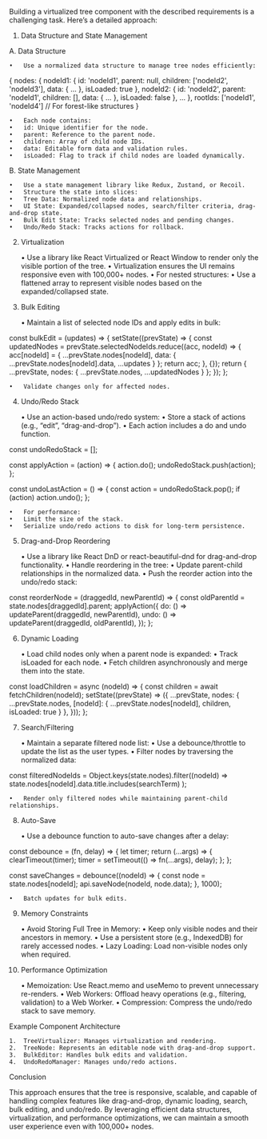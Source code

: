 Building a virtualized tree component with the described requirements is a challenging task. Here’s a detailed approach:

1. Data Structure and State Management

A. Data Structure

	•	Use a normalized data structure to manage tree nodes efficiently:

{
  nodes: {
    nodeId1: { id: 'nodeId1', parent: null, children: ['nodeId2', 'nodeId3'], data: { ... }, isLoaded: true },
    nodeId2: { id: 'nodeId2', parent: 'nodeId1', children: [], data: { ... }, isLoaded: false },
    ...
  },
  rootIds: ['nodeId1', 'nodeId4'] // For forest-like structures
}


	•	Each node contains:
	•	id: Unique identifier for the node.
	•	parent: Reference to the parent node.
	•	children: Array of child node IDs.
	•	data: Editable form data and validation rules.
	•	isLoaded: Flag to track if child nodes are loaded dynamically.

B. State Management

	•	Use a state management library like Redux, Zustand, or Recoil.
	•	Structure the state into slices:
	•	Tree Data: Normalized node data and relationships.
	•	UI State: Expanded/collapsed nodes, search/filter criteria, drag-and-drop state.
	•	Bulk Edit State: Tracks selected nodes and pending changes.
	•	Undo/Redo Stack: Tracks actions for rollback.

2. Virtualization

	•	Use a library like React Virtualized or React Window to render only the visible portion of the tree.
	•	Virtualization ensures the UI remains responsive even with 100,000+ nodes.
	•	For nested structures:
	•	Use a flattened array to represent visible nodes based on the expanded/collapsed state.

3. Bulk Editing

	•	Maintain a list of selected node IDs and apply edits in bulk:

const bulkEdit = (updates) => {
  setState((prevState) => {
    const updatedNodes = prevState.selectedNodeIds.reduce((acc, nodeId) => {
      acc[nodeId] = { ...prevState.nodes[nodeId], data: { ...prevState.nodes[nodeId].data, ...updates } };
      return acc;
    }, {});
    return { ...prevState, nodes: { ...prevState.nodes, ...updatedNodes } };
  });
};


	•	Validate changes only for affected nodes.

4. Undo/Redo Stack

	•	Use an action-based undo/redo system:
	•	Store a stack of actions (e.g., “edit”, “drag-and-drop”).
	•	Each action includes a do and undo function.

const undoRedoStack = [];

const applyAction = (action) => {
  action.do();
  undoRedoStack.push(action);
};

const undoLastAction = () => {
  const action = undoRedoStack.pop();
  if (action) action.undo();
};


	•	For performance:
	•	Limit the size of the stack.
	•	Serialize undo/redo actions to disk for long-term persistence.

5. Drag-and-Drop Reordering

	•	Use a library like React DnD or react-beautiful-dnd for drag-and-drop functionality.
	•	Handle reordering in the tree:
	•	Update parent-child relationships in the normalized data.
	•	Push the reorder action into the undo/redo stack:

const reorderNode = (draggedId, newParentId) => {
  const oldParentId = state.nodes[draggedId].parent;
  applyAction({
    do: () => updateParent(draggedId, newParentId),
    undo: () => updateParent(draggedId, oldParentId),
  });
};

6. Dynamic Loading

	•	Load child nodes only when a parent node is expanded:
	•	Track isLoaded for each node.
	•	Fetch children asynchronously and merge them into the state.

const loadChildren = async (nodeId) => {
  const children = await fetchChildren(nodeId);
  setState((prevState) => ({
    ...prevState,
    nodes: { ...prevState.nodes, [nodeId]: { ...prevState.nodes[nodeId], children, isLoaded: true } },
  }));
};

7. Search/Filtering

	•	Maintain a separate filtered node list:
	•	Use a debounce/throttle to update the list as the user types.
	•	Filter nodes by traversing the normalized data:

const filteredNodeIds = Object.keys(state.nodes).filter((nodeId) =>
  state.nodes[nodeId].data.title.includes(searchTerm)
);


	•	Render only filtered nodes while maintaining parent-child relationships.

8. Auto-Save

	•	Use a debounce function to auto-save changes after a delay:

const debounce = (fn, delay) => {
  let timer;
  return (...args) => {
    clearTimeout(timer);
    timer = setTimeout(() => fn(...args), delay);
  };
};

const saveChanges = debounce((nodeId) => {
  const node = state.nodes[nodeId];
  api.saveNode(nodeId, node.data);
}, 1000);


	•	Batch updates for bulk edits.

9. Memory Constraints

	•	Avoid Storing Full Tree in Memory:
	•	Keep only visible nodes and their ancestors in memory.
	•	Use a persistent store (e.g., IndexedDB) for rarely accessed nodes.
	•	Lazy Loading: Load non-visible nodes only when required.

10. Performance Optimization

	•	Memoization: Use React.memo and useMemo to prevent unnecessary re-renders.
	•	Web Workers: Offload heavy operations (e.g., filtering, validation) to a Web Worker.
	•	Compression: Compress the undo/redo stack to save memory.

Example Component Architecture

	1.	TreeVirtualizer: Manages virtualization and rendering.
	2.	TreeNode: Represents an editable node with drag-and-drop support.
	3.	BulkEditor: Handles bulk edits and validation.
	4.	UndoRedoManager: Manages undo/redo actions.

Conclusion

This approach ensures that the tree is responsive, scalable, and capable of handling complex features like drag-and-drop, dynamic loading, search, bulk editing, and undo/redo. By leveraging efficient data structures, virtualization, and performance optimizations, we can maintain a smooth user experience even with 100,000+ nodes.
